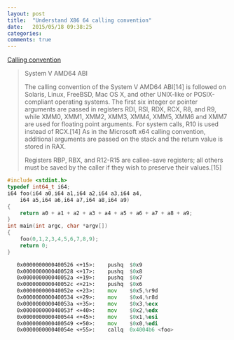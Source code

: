 ```yaml
---
layout: post
title:  "Understand X86 64 calling convention"
date:   2015/05/18 09:38:25
categories: 
comments: true
---
```



[Calling convention](http://en.wikipedia.org/wiki/X86_calling_conventions)


> System V AMD64 ABI
> 
> The calling convention of the System V AMD64 ABI[14] is followed on
> Solaris, Linux, FreeBSD, Mac OS X, and other UNIX-like or
> POSIX-compliant operating systems. The first six integer or pointer
> arguments are passed in registers RDI, RSI, RDX, RCX, R8, and R9,
> while XMM0, XMM1, XMM2, XMM3, XMM4, XMM5, XMM6 and XMM7 are used for
> floating point arguments. For system calls, R10 is used instead of
> RCX.[14] As in the Microsoft x64 calling convention, additional
> arguments are passed on the stack and the return value is stored in
> RAX.
> 
> Registers RBP, RBX, and R12-R15 are callee-save registers; all others
> must be saved by the caller if they wish to preserve their values.[15]


```c
#include <stdint.h>
typedef int64_t i64;
i64 foo(i64 a0,i64 a1,i64 a2,i64 a3,i64 a4,
	i64 a5,i64 a6,i64 a7,i64 a8,i64 a9)
{
    return a0 + a1 + a2 + a3 + a4 + a5 + a6 + a7 + a8 + a9;
}
int main(int argc, char *argv[])
{
    foo(0,1,2,3,4,5,6,7,8,9);
    return 0;
}
```

```asm
   0x0000000000400526 <+15>:	pushq  $0x9
   0x0000000000400528 <+17>:	pushq  $0x8
   0x000000000040052a <+19>:	pushq  $0x7
   0x000000000040052c <+21>:	pushq  $0x6
   0x000000000040052e <+23>:	mov    $0x5,%r9d
   0x0000000000400534 <+29>:	mov    $0x4,%r8d
   0x000000000040053a <+35>:	mov    $0x3,%ecx
   0x000000000040053f <+40>:	mov    $0x2,%edx
   0x0000000000400544 <+45>:	mov    $0x1,%esi
   0x0000000000400549 <+50>:	mov    $0x0,%edi
   0x000000000040054e <+55>:	callq  0x4004b6 <foo>
```
 
